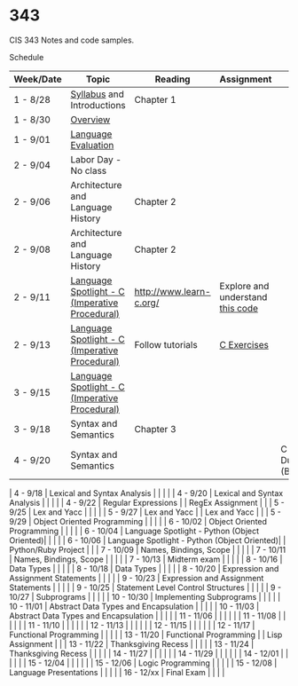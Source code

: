 # 343
CIS 343 Notes and code samples.

Schedule

| Week/Date | Topic | Reading | Assignment | Notes |
|------|-------|---------|------------|-------|
| 1 - 8/28 | [Syllabus](./syllabus.md "Class syllabus") and Introductions | Chapter 1 | | |
| 1 - 8/30 | [Overview](https://gitpitch.com/irawoodring/343/master?p=overview "Overview slides") | | |
| 1 - 9/01 | [Language Evaluation](https://gitpitch.com/irawoodring/343/master?p=language-evaluation "Language evaluation slides") | | | |
| 2 - 9/04 | Labor Day - No class | | | |
| 2 - 9/06 | Architecture and Language History | Chapter 2 | | |
| 2 - 9/08 | Architecture and Language History | Chapter 2 | | |
| 2 - 9/11 | [Language Spotlight - C (Imperative Procedural)](https://gitpitch.com/irawoodring/343/master?p=c-lectures "C Lecture") | http://www.learn-c.org/ | Explore and understand [this code](https://github.com/irawoodring/pointer_perils "Pointers in C")| |
| 2 - 9/13 | [Language Spotlight - C (Imperative Procedural)](https://gitpitch.com/irawoodring/343/master?p=c-lectures "C Lecture") | Follow tutorials | [C Exercises](./assignments/reverse-file-in-c.md "Project 1 in C") | |
| 3 - 9/15 | [Language Spotlight - C (Imperative Procedural)](https://gitpitch.com/irawoodring/343/master?p=c-lectures "C Lecture") | | | |
| 3 - 9/18 | Syntax and Semantics | Chapter 3 | | |
| 4 - 9/20 | Syntax and Semantics | | | C Exercises Due (Blackboard)|











| 4 - 9/18 | Lexical and Syntax Analysis | | | |
| 4 - 9/20 | Lexical and Syntax Analysis | | | |
| 4 - 9/22 | Regular Expressions | | RegEx Assignment | |
| 5 - 9/25 | Lex and Yacc | | | |
| 5 - 9/27 | Lex and Yacc | | Lex and Yacc | |
| 5 - 9/29 | Object Oriented Programming | | | |
| 6 - 10/02 | Object Oriented Programming | | | |
| 6 - 10/04 | Language Spotlight - Python (Object Oriented)| | | |
| 6 - 10/06 | Language Spotlight - Python (Object Oriented)| | Python/Ruby Project | |
| 7 - 10/09 | Names, Bindings, Scope | | | |
| 7 - 10/11 | Names, Bindings, Scope | | | |
| 7 - 10/13 | Midterm exam | | | |
| 8 - 10/16 | Data Types | | | |
| 8 - 10/18 | Data Types | | | |
| 8 - 10/20 | Expression and Assignment Statements | | | |
| 9 - 10/23 | Expression and Assignment Statements | | | |
| 9 - 10/25 | Statement Level Control Structures | | | |
| 9 - 10/27 | Subprograms | | | |
| 10 - 10/30 | Implementing Subprograms | | | |
| 10 - 11/01 | Abstract Data Types and Encapsulation | | | |
| 10 - 11/03 | Abstract Data Types and Encapsulation | | | |
| 11 - 11/06 | | | | |
| 11 - 11/08 | | | | |
| 11 - 11/10 | | | | |
| 12 - 11/13 | | | | |
| 12 - 11/15 | | | | |
| 12 - 11/17 | Functional Programming | | | |
| 13 - 11/20 | Functional Programming | | Lisp Assignment | |
| 13 - 11/22 | Thanksgiving Recess | | | |
| 13 - 11/24 | Thanksgiving Recess | | | |
| 14 - 11/27 | | | | |
| 14 - 11/29 | | | | |
| 14 - 12/01 | | | | |
| 15 - 12/04 | | | | |
| 15 - 12/06 | Logic Programming | | | |
| 15 - 12/08 | Language Presentations                                  | | | |
| 16 - 12/xx | Final Exam | | | |

